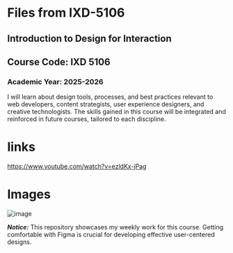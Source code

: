 # Files from IXD-5106

## Introduction to Design for Interaction
## Course Code: IXD 5106

### Academic Year: 2025-2026

I will learn about design tools, processes, and best practices relevant to web developers, content strategists, user experience designers, and creative technologists. The skills gained in this course will be integrated and reinforced in future courses, tailored to each discipline.

# links
https://www.youtube.com/watch?v=ezldKx-jPag

# Images
![image](https://github.com/user-attachments/assets/e68373fa-f4de-4776-b288-ab3cd5231239)


***Notice:*** This repository showcases my weekly work for this course. Getting comfortable with Figma is crucial for developing effective user-centered designs.
